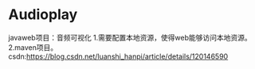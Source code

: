 # Audioplay
javaweb项目：音频可视化
1.需要配置本地资源，使得web能够访问本地资源。
2.maven项目。
csdn:https://blog.csdn.net/luanshi_hanpi/article/details/120146590
